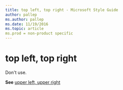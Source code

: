 ```yaml
---
title: top left, top right - Microsoft Style Guide
author: pallep
ms.author: pallep
ms.date: 11/19/2016
ms.topic: article
ms.prod = non-product specific
---
```


# top left, top right

Don't use.

**See** [upper left, upper right](/style-guide/a-z-word-list-term-collections/u/upper-left-upper-right)
